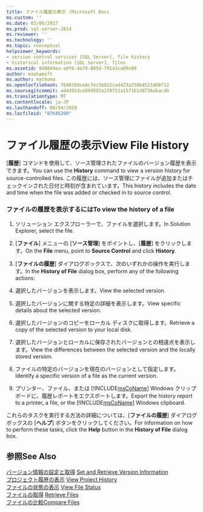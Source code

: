 ```yaml
---
title: ファイル履歴の表示 |Microsoft Docs
ms.custom: ''
ms.date: 03/06/2017
ms.prod: sql-server-2014
ms.reviewer: ''
ms.technology: ''
ms.topic: conceptual
helpviewer_keywords:
- version control services [SQL Server], file history
- historical information [SQL Server], files
ms.assetid: 9d80d4ea-a0f6-4a79-885d-79143ca09c00
author: mashamsft
ms.author: mathoma
ms.openlocfilehash: 7608160ce4cfec5b822cad423a250b452140bf12
ms.sourcegitcommit: ad4d92dce894592a259721a1571b1d8736abacdb
ms.translationtype: MT
ms.contentlocale: ja-JP
ms.lasthandoff: 08/04/2020
ms.locfileid: "87645200"
---
```

# <a name="view-file-history"></a><span data-ttu-id="ca06d-102">ファイル履歴の表示</span><span class="sxs-lookup"><span data-stu-id="ca06d-102">View File History</span></span>
  <span data-ttu-id="ca06d-103">[**履歴**] コマンドを使用して、ソース管理されたファイルのバージョン履歴を表示できます。</span><span class="sxs-lookup"><span data-stu-id="ca06d-103">You can use the **History** command to view a version history for source-controlled files.</span></span> <span data-ttu-id="ca06d-104">この履歴には、ソース管理にファイルが追加またはチェックインされた日付と時刻が含まれています。</span><span class="sxs-lookup"><span data-stu-id="ca06d-104">This history includes the date and time when the file was added or checked in to source control.</span></span>  
  
### <a name="to-view-the-history-of-a-file"></a><span data-ttu-id="ca06d-105">ファイルの履歴を表示するには</span><span class="sxs-lookup"><span data-stu-id="ca06d-105">To view the history of a file</span></span>  
  
1.  <span data-ttu-id="ca06d-106">ソリューション エクスプローラーで、ファイルを選択します。</span><span class="sxs-lookup"><span data-stu-id="ca06d-106">In Solution Explorer, select the file.</span></span>  
  
2.  <span data-ttu-id="ca06d-107">[**ファイル**] メニューの [**ソース管理**] をポイントし、[**履歴**] をクリックします。</span><span class="sxs-lookup"><span data-stu-id="ca06d-107">On the **File** menu, point to **Source Control** and click **History**.</span></span>  
  
3.  <span data-ttu-id="ca06d-108">[**ファイルの履歴**] ダイアログボックスで、次のいずれかの操作を実行します。</span><span class="sxs-lookup"><span data-stu-id="ca06d-108">In the **History of File** dialog box, perform any of the following actions:</span></span>  
  
4.  <span data-ttu-id="ca06d-109">選択したバージョンを表示します。</span><span class="sxs-lookup"><span data-stu-id="ca06d-109">View the selected version.</span></span>  
  
5.  <span data-ttu-id="ca06d-110">選択したバージョンに関する特定の詳細を表示します。</span><span class="sxs-lookup"><span data-stu-id="ca06d-110">View specific details about the selected version.</span></span>  
  
6.  <span data-ttu-id="ca06d-111">選択したバージョンのコピーをローカル ディスクに取得します。</span><span class="sxs-lookup"><span data-stu-id="ca06d-111">Retrieve a copy of the selected version to your local disk.</span></span>  
  
7.  <span data-ttu-id="ca06d-112">選択したバージョンとローカルに保存されたバージョンとの相違点を表示します。</span><span class="sxs-lookup"><span data-stu-id="ca06d-112">View the differences between the selected version and the locally stored version.</span></span>  
  
8.  <span data-ttu-id="ca06d-113">ファイルの特定のバージョンを現在のバージョンとして指定します。</span><span class="sxs-lookup"><span data-stu-id="ca06d-113">Identify a specific version of a file as the current version.</span></span>  
  
9. <span data-ttu-id="ca06d-114">プリンター、ファイル、または [!INCLUDE[msCoName](../includes/msconame-md.md)] Windows クリップボードに、履歴レポートをエクスポートします。</span><span class="sxs-lookup"><span data-stu-id="ca06d-114">Export the history report to a printer, a file, or the [!INCLUDE[msCoName](../includes/msconame-md.md)] Windows clipboard.</span></span>  
  
 <span data-ttu-id="ca06d-115">これらのタスクを実行する方法の詳細については、[**ファイルの履歴**] ダイアログボックスの [**ヘルプ**] ボタンをクリックしてください。</span><span class="sxs-lookup"><span data-stu-id="ca06d-115">For information on how to perform these tasks, click the **Help** button in the **History of File** dialog box.</span></span>  
  
## <a name="see-also"></a><span data-ttu-id="ca06d-116">参照</span><span class="sxs-lookup"><span data-stu-id="ca06d-116">See Also</span></span>  
 <span data-ttu-id="ca06d-117">[バージョン情報の設定と取得](../../2014/database-engine/set-and-retrieve-version-information.md) </span><span class="sxs-lookup"><span data-stu-id="ca06d-117">[Set and Retrieve Version Information](../../2014/database-engine/set-and-retrieve-version-information.md) </span></span>  
 <span data-ttu-id="ca06d-118">[プロジェクト履歴の表示](../../2014/database-engine/view-project-history.md) </span><span class="sxs-lookup"><span data-stu-id="ca06d-118">[View Project History](../../2014/database-engine/view-project-history.md) </span></span>  
 <span data-ttu-id="ca06d-119">[ファイルの状態の表示](../../2014/database-engine/view-file-status.md) </span><span class="sxs-lookup"><span data-stu-id="ca06d-119">[View File Status](../../2014/database-engine/view-file-status.md) </span></span>  
 <span data-ttu-id="ca06d-120">[ファイルの取得](../../2014/database-engine/retrieve-files.md) </span><span class="sxs-lookup"><span data-stu-id="ca06d-120">[Retrieve Files](../../2014/database-engine/retrieve-files.md) </span></span>  
 [<span data-ttu-id="ca06d-121">ファイルの比較</span><span class="sxs-lookup"><span data-stu-id="ca06d-121">Compare Files</span></span>](../../2014/database-engine/compare-files.md)  
  
  
